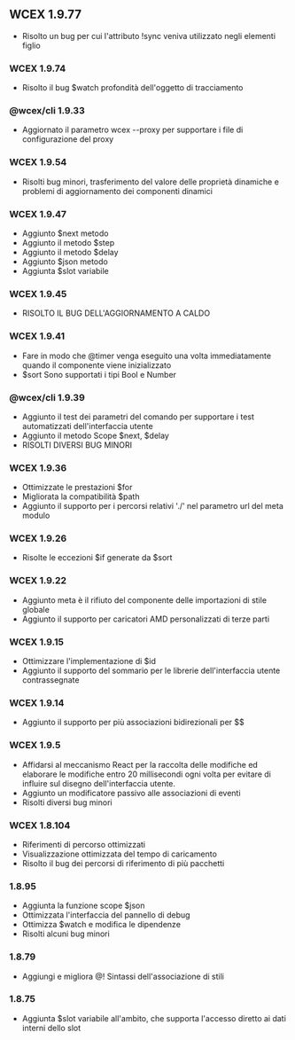 <!--DESC: {icon:{name:"update",pkg:"mdi",type:"filled"},id:99} -->

## WCEX 1.9.77
- Risolto un bug per cui l'attributo !sync veniva utilizzato negli elementi figlio

### WCEX 1.9.74
- Risolto il bug $watch profondità dell'oggetto di tracciamento

### @wcex/cli 1.9.33
- Aggiornato il parametro wcex --proxy per supportare i file di configurazione del proxy

### WCEX 1.9.54
- Risolti bug minori, trasferimento del valore delle proprietà dinamiche e problemi di aggiornamento dei componenti dinamici

### WCEX 1.9.47
- Aggiunto $next metodo
- Aggiunto il metodo $step
- Aggiunto il metodo $delay
- Aggiunto $json metodo
- Aggiunta $slot variabile


### WCEX 1.9.45
- RISOLTO IL BUG DELL'AGGIORNAMENTO A CALDO

### WCEX 1.9.41
- Fare in modo che @timer venga eseguito una volta immediatamente quando il componente viene inizializzato
- $sort Sono supportati i tipi Bool e Number

### @wcex/cli 1.9.39
- Aggiunto il test dei parametri del comando per supportare i test automatizzati dell'interfaccia utente
- Aggiunto il metodo Scope $next, $delay
- RISOLTI DIVERSI BUG MINORI

### WCEX 1.9.36
- Ottimizzate le prestazioni $for
- Migliorata la compatibilità $path
- Aggiunto il supporto per i percorsi relativi './' nel parametro url del meta modulo


### WCEX 1.9.26
- Risolte le eccezioni $if generate da $sort

### WCEX 1.9.22
- Aggiunto meta è il rifiuto del componente delle importazioni di stile globale
- Aggiunto il supporto per caricatori AMD personalizzati di terze parti

### WCEX 1.9.15
- Ottimizzare l'implementazione di $id
- Aggiunto il supporto del sommario per le librerie dell'interfaccia utente contrassegnate 
### WCEX 1.9.14
- Aggiunto il supporto per più associazioni bidirezionali per $$

### WCEX 1.9.5
- Affidarsi al meccanismo React per la raccolta delle modifiche ed elaborare le modifiche entro 20 millisecondi ogni volta per evitare di influire sul disegno dell'interfaccia utente.
- Aggiunto un modificatore passivo alle associazioni di eventi
- Risolti diversi bug minori

### WCEX 1.8.104
- Riferimenti di percorso ottimizzati
- Visualizzazione ottimizzata del tempo di caricamento
- Risolto il bug dei percorsi di riferimento di più pacchetti

### 1.8.95
- Aggiunta la funzione scope $json
- Ottimizzata l'interfaccia del pannello di debug
- Ottimizza $watch e modifica le dipendenze
- Risolti alcuni bug minori

### 1.8.79
- Aggiungi e migliora @! Sintassi dell'associazione di stili

### 1.8.75 
- Aggiunta $slot variabile all'ambito, che supporta l'accesso diretto ai dati interni dello slot 
